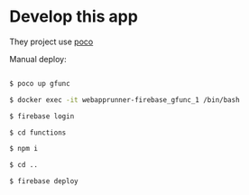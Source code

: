 # Develop this app

They project use [poco](https://getpoco.io)

Manual deploy:

```bash

$ poco up gfunc

$ docker exec -it webapprunner-firebase_gfunc_1 /bin/bash

$ firebase login

$ cd functions

$ npm i

$ cd ..

$ firebase deploy

```

